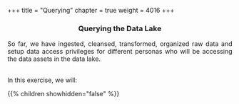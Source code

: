 +++
title = "Querying"
chapter = true
weight = 4016
+++

<div style="text-align: justify">

<center><h3>Querying the Data Lake</h3></center>

So far, we have ingested, cleansed, transformed, organized raw data and setup data access privileges for different personas who will be accessing the data assets in the data lake. <br /> <br />

In this exercise, we will:

{{% children showhidden="false" %}}

</div>
